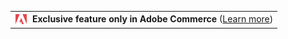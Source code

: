 | |
|:--|
| <span style="display:inline-block; vertical-align:middle;"><img src="../pages/_images/adobe-logo.svg" alt="Adobe Commerce feature" style="height:20px; margin-right:8px; vertical-align:middle;" /></span><span style="display:inline-block; vertical-align:middle;"><strong>Exclusive feature only in Adobe Commerce</strong> (<a href="https://experienceleague.adobe.com/docs/commerce-admin/user-guides/home.html#product-editions">Learn more</a>)</span> |
